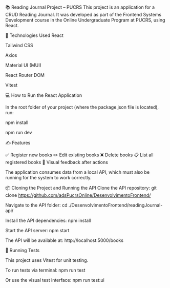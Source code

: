 📚 Reading Journal Project – PUCRS
This project is an application for a CRUD Reading Journal. It was developed as part of the Frontend Systems Development course in the Online Undergraduate Program at PUCRS, using React.

🚀 Technologies Used
React

Tailwind CSS

Axios

Material UI (MUI)

React Router DOM

Vitest

💻 How to Run the React Application

In the root folder of your project (where the package.json file is located), run:

npm install

npm run dev

✍️ Features

✅ Register new books
✏️ Edit existing books
❌ Delete books
📋 List all registered books
💬 Visual feedback after actions

The application consumes data from a local API, which must also be running for the system to work correctly.

📦 Cloning the Project and Running the API
Clone the API repository:
git clone https://github.com/adsPucrsOnline/DesenvolvimentoFrontend/

Navigate to the API folder:
cd ./DesenvolvimentoFrontend/readingJournal-api/

Install the API dependencies:
npm install

Start the API server:
npm start

The API will be available at: http://localhost:5000/books

🧪 Running Tests

This project uses Vitest for unit testing.

To run tests via terminal:
npm run test

Or use the visual test interface:
npm run test:ui